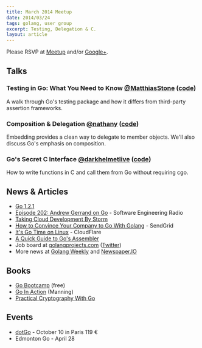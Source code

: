 ```yaml
---
title: March 2014 Meetup
date: 2014/03/24
tags: golang, user group
excerpt: Testing, Delegation & C.
layout: article
---
```


Please RSVP at [Meetup](http://www.meetup.com/startupedmonton/events/qfwsfhysfbgc/) and/or [Google+](https://plus.google.com/events/crebhlb2rji9rfd5hir5qs9o8is?authkey=CIbY_dfD_qbQcQ). 

## Talks

### Testing in Go: What You Need to Know [@MatthiasStone](https://twitter.com/MatthiasStone) ([code](https://github.com/edmontongo/presentations/tree/master/2014-03/testing-basics))

A walk through Go's testing package and how it differs from third-party assertion frameworks.

### Composition & Delegation [@nathany](https://twitter.com/nathany) ([code](https://github.com/edmontongo/presentations/tree/master/2014-03/composition))

Embedding provides a clean way to delegate to member objects. We'll also discuss Go's emphasis on composition.

### Go's Secret C Interface [@darkhelmetlive](https://twitter.com/darkhelmetlive) ([code](https://github.com/edmontongo/presentations/tree/master/2014-03/asm))

How to write functions in C and call them from Go without requiring cgo.


## News &amp; Articles

* [Go 1.2.1](https://groups.google.com/forum/#!topic/golang-nuts/KLbkfDG5GgU)
* [Episode 202: Andrew Gerrand on Go](http://www.se-radio.net/2014/03/episode-202-andrew-gerrand/) - Software Engineering Radio
* [Taking Cloud Development By Storm](http://readwrite.com/2014/03/21/google-go-golang-programming-language-cloud-development)
* [How to Convince Your Company to Go With Golang](http://sendgrid.com/blog/convince-company-go-golang/) - SendGrid
* [It's Go Time on Linux](http://blog.cloudflare.com/its-go-time-on-linux) - CloudFlare
* [A Quick Guide to Go's Assembler](http://golang.org/doc/asm)
* Job board at [golangprojects.com](http://www.golangprojects.com/) ([Twitter](https://twitter.com/golangprojects))
* More news at [Golang Weekly](http://www.golangweekly.com/) and [Newspaper.IO](http://www.newspaper.io/golang)

## Books 

* [Go Bootcamp](http://www.golangbootcamp.com/) (free)
* [Go In Action](http://www.goinactionbook.com/) (Manning)
* [Practical Cryptography With Go](https://leanpub.com/gocrypto/)

## Events

* [dotGo](http://www.dotgo.eu/) - October 10 in Paris 119 &euro;
* Edmonton Go - April 28
